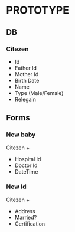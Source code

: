# PROTOTYPE

## DB

### Citezen

- Id
- Father Id
- Mother Id
- Birth Date
- Name
- Type (Male/Female)
- Relegain

## Forms

### New baby

Citezen +

- Hospital Id
- Doctor Id
- DateTime

### New Id

Citezen +

- Address
- Married?
- Certification

